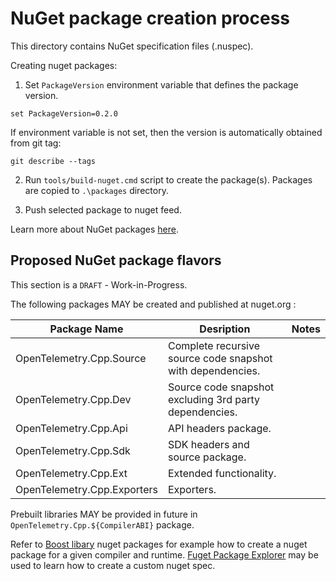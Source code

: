 # NuGet package creation process

This directory contains NuGet specification files (.nuspec).

Creating nuget packages:

1. Set `PackageVersion` environment variable that defines the package version.

```console
set PackageVersion=0.2.0
```

If environment variable is not set, then the version is automatically obtained from git tag:

```console
git describe --tags
```

2. Run `tools/build-nuget.cmd` script to create the package(s). Packages are copied to `.\packages` directory.

3. Push selected package to nuget feed.

Learn more about NuGet packages [here](https://docs.microsoft.com/en-us/nuget/guides/native-packages).

## Proposed NuGet package flavors

This section is a `DRAFT` - Work-in-Progress.

The following packages MAY be created and published at nuget.org :

| Package Name                 | Desription                                                  | Notes |
|------------------------------|-------------------------------------------------------------|-------|
| OpenTelemetry.Cpp.Source     | Complete recursive source code snapshot with dependencies.  |       |
| OpenTelemetry.Cpp.Dev        | Source code snapshot excluding 3rd party dependencies.      |       |
| OpenTelemetry.Cpp.Api        | API headers package.                                        |       |
| OpenTelemetry.Cpp.Sdk        | SDK headers and source package.                             |       |
| OpenTelemetry.Cpp.Ext        | Extended functionality.                                     |       |
| OpenTelemetry.Cpp.Exporters  | Exporters.                                                  |       |

Prebuilt libraries MAY be provided in future in `OpenTelemetry.Cpp.${CompilerABI}` package.

Refer to [Boost libary](https://www.nuget.org/packages?q=boost) nuget packages for example how to create
a nuget package for a given compiler and runtime. [Fuget Package Explorer](https://www.fuget.org/) may
be used to learn how to create a custom nuget spec.

